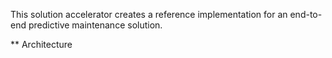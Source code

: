 This solution accelerator creates a reference implementation for an end-to-end predictive maintenance solution.

** Architecture